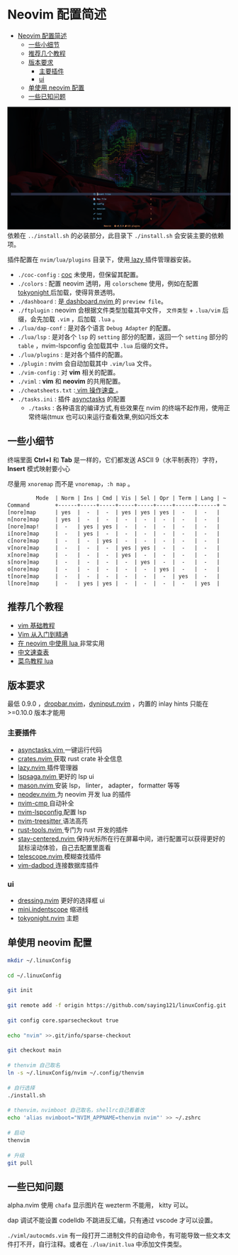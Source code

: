 # Neovim 配置简述

<!--toc:start-->

- [Neovim 配置简述](#neovim-配置简述)
  - [一些小细节](#一些小细节)
  - [推荐几个教程](#推荐几个教程)
  - [版本要求](#版本要求)
    - [主要插件](#主要插件)
    - [ui](#ui)
  - [单使用 neovim 配置](#单使用-neovim-配置)
  - [一些已知问题](#一些已知问题)
  <!--toc:end-->

![dashboard picture](./pictures/dashboard.png)
依赖在 `../install.sh` 的必装部分，此目录下 `./install.sh` 会安装主要的依赖项。

插件配置在 `nvim/lua/plugins` 目录下，使用[ lazy ](https://github.com/folke/lazy.nvim)插件管理器安装。

- `./coc-config` : [coc](https://github.com/neoclide/coc.nvim) 未使用，但保留其配置。
- `./colors` : 配置 neovim 透明，用 `colorscheme` 使用，例如在配置[ tokyonight ](https://github.com/folke/tokyonight.nvim)后加载，使得背景透明。
- `./dashboard` : 是[ dashboard.nvim ](https://github.com/glepnir/dashboard-nvim)的 `preview file`。
- `./ftplugin` : neovim 会根据文件类型加载其中文件， `文件类型` + `.lua/vim` 后缀，会先加载 `.vim` ，后加载 `.lua` 。
- `./lua/dap-conf` : 是对各个语言 `Debug Adapter` 的配置。
- `./lua/lsp` : 是对各个 `lsp` 的 `setting` 部分的配置，返回一个 `setting` 部分的 `table` ，nvim-lspconfig 会加载其中 `.lua` 后缀的文件。
- `./lua/plugins` : 是对各个插件的配置。
- `./plugin` : nvim 会自动加载其中 `.vim/lua` 文件。
- `./vim-config` : 对 **vim** 相关的配置。
- `./viml` : **vim** 和 **neovim** 的共用配置。
- `./cheatsheets.txt` :[ vim 操作速查 ](https://github.com/skywind3000/awesome-cheatsheets/blob/master/editors/vim.txt)。
- `./tasks.ini` : 插件 [asynctasks](https://github.com/skywind3000/asynctasks.vim) 的配置
  - `./tasks` : 各种语言的编译方式,有些效果在 nvim 的终端不起作用，使用正常终端(tmux 也可以)来运行查看效果,例如闪烁文本

## 一些小细节

终端里面 **Ctrl+I** 和 **Tab** 是一样的，它们都发送 ASCII 9（水平制表符）字符，**Insert** 模式映射要小心

尽量用 `xnoremap` 而不是 `vnoremap`，`:h map` 。

```vimdoc
         Mode  | Norm | Ins | Cmd | Vis | Sel | Opr | Term | Lang | ~
Command        +------+-----+-----+-----+-----+-----+------+------+ ~
[nore]map      | yes  |  -  |  -  | yes | yes | yes |  -   |  -   |
n[nore]map     | yes  |  -  |  -  |  -  |  -  |  -  |  -   |  -   |
[nore]map!     |  -   | yes | yes |  -  |  -  |  -  |  -   |  -   |
i[nore]map     |  -   | yes |  -  |  -  |  -  |  -  |  -   |  -   |
c[nore]map     |  -   |  -  | yes |  -  |  -  |  -  |  -   |  -   |
v[nore]map     |  -   |  -  |  -  | yes | yes |  -  |  -   |  -   |
x[nore]map     |  -   |  -  |  -  | yes |  -  |  -  |  -   |  -   |
s[nore]map     |  -   |  -  |  -  |  -  | yes |  -  |  -   |  -   |
o[nore]map     |  -   |  -  |  -  |  -  |  -  | yes |  -   |  -   |
t[nore]map     |  -   |  -  |  -  |  -  |  -  |  -  | yes  |  -   |
l[nore]map     |  -   | yes | yes |  -  |  -  |  -  |  -   | yes  |
```

## 推荐几个教程

- [ vim 基础教程 ](https://www.imooc.com/learn/1129)
- [ Vim 从入门到精通 ](https://github.com/wsdjeg/vim-galore-zh_cn)
- [ 在 neovim 中使用 lua ](https://github.com/glepnir/nvim-lua-guide-zh) 非常实用
- [ 中文速查表 ](https://github.com/skywind3000/awesome-cheatsheets)
- [ 菜鸟教程 lua ](https://www.runoob.com/lua/lua-tutorial.html)

## 版本要求

最低 0.9.0 ，[dropbar.nvim](https://github.com/Bekaboo/dropbar.nvim)，[dyninput.nvim](https://github.com/nvimdev/dyninput.nvim) ，内置的 inlay hints 只能在 >=0.10.0 版本才能用

### 主要插件

- [ asynctasks.vim ](https://github.com/skywind3000/asynctasks.vim) 一键运行代码
- [ crates.nvim ](https://github.com/saecki/crates.nvim) 获取 rust crate 补全信息
- [ lazy.nvim ](https://github.com/folke/lazy.nvim) 插件管理器
- [ lspsaga.nvim ](https://github.com/glepnir/lspsaga.nvim) 更好的 lsp ui
- [ mason.nvim ](https://github.com/williamboman/mason.nvim) 安装 lsp， linter， adapter， formatter 等等
- [ neodev.nvim ](https://github.com/folke/neodev.nvim) 为 neovim 开发 lua 的插件
- [ nvim-cmp ](https://github.com/hrsh7th/nvim-cmp) 自动补全
- [ nvim-lspconfig ](https://github.com/neovim/nvim-lspconfig) 配置 lsp
- [ nvim-treesitter ](https://github.com/nvim-treesitter/nvim-treesitter) 语法高亮
- [ rust-tools.nvim ](https://github.com/simrat39/rust-tools.nvim) 专门为 rust 开发的插件
- [ stay-centered.nvim ](https://github.com/arnamak/stay-centered.nvim) 保持光标所在行在屏幕中间，进行配置可以获得更好的鼠标滚动体验，自己去配置里面看
- [ telescope.nvim ](https://github.com/nvim-telescope/telescope.nvim) 模糊查找插件
- [ vim-dadbod ](https://github.com/tpope/vim-dadbod) 连接数据库插件

### ui

- [dressing.nvim](https://github.com/stevearc/dressing.nvim) 更好的选择框 ui
- [mini.indentscope](https://github.com/echasnovski/mini.indentscope) 缩进线
- [tokyonight.nvim](https://github.com/folke/tokyonight.nvim) 主题

## 单使用 neovim 配置

```bash
mkdir ~/.linuxConfig

cd ~/.linuxConfig

git init

git remote add -f origin https://github.com/saying121/linuxConfig.git

git config core.sparsecheckout true

echo "nvim" >>.git/info/sparse-checkout

git checkout main

# thenvim 自己取名
ln -s ~/.linuxConfig/nvim ~/.config/thenvim

# 自行选择
./install.sh

# thenvim，nvimboot 自己取名，shellrc自己看着改
echo 'alias nvimboot="NVIM_APPNAME=thenvim nvim"' >> ~/.zshrc

# 启动
thenvim

# 升级
git pull
```

## 一些已知问题

alpha.nvim 使用 `chafa` 显示图片在 wezterm 不能用， kitty 可以。

dap 调试不能设置 codelldb 不跳进反汇编，只有通过 vscode 才可以设置。

`./viml/autocmds.vim` 有一段打开二进制文件的自动命令，有可能导致一些文本文件打不开，自行注释。或者在 `./lua/init.lua` 中添加文件类型。
